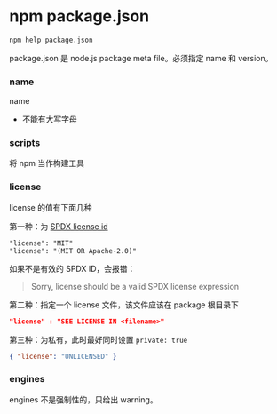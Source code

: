 # npm package.json

```sh
npm help package.json
```

package.json 是 node.js package meta file。必须指定 name 和 version。

### name

name

- 不能有大写字母

### scripts

将 npm 当作构建工具


### license

license 的值有下面几种

第一种：为 [SPDX license id](https://spdx.org/licenses/)

```jsson
"license": "MIT"
"license": "(MIT OR Apache-2.0)"
```

如果不是有效的 SPDX ID，会报错：

> Sorry, license should be a valid SPDX license expression

第二种：指定一个 license 文件，该文件应该在 package 根目录下

```json
"license" : "SEE LICENSE IN <filename>"
```

第三种：为私有，此时最好同时设置 `private: true`

```json
{ "license": "UNLICENSED" }
```

### engines

engines 不是强制性的，只给出 warning。

